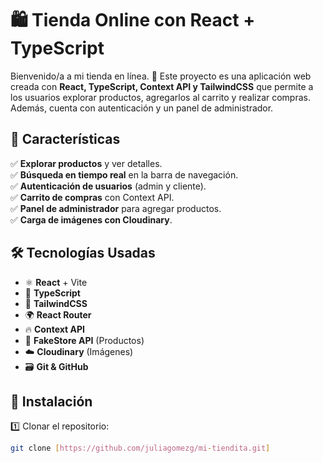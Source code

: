 # 🛍️ Tienda Online con React + TypeScript

Bienvenido/a a mi tienda en línea. 🚀 Este proyecto es una aplicación web creada con **React, TypeScript, Context API y TailwindCSS** que permite a los usuarios explorar productos, agregarlos al carrito y realizar compras. Además, cuenta con autenticación y un panel de administrador.

## 🌟 Características  
✅ **Explorar productos** y ver detalles.  
✅ **Búsqueda en tiempo real** en la barra de navegación.  
✅ **Autenticación de usuarios** (admin y cliente).  
✅ **Carrito de compras** con Context API.  
✅ **Panel de administrador** para agregar productos.  
✅ **Carga de imágenes con Cloudinary**.  


## 🛠️ Tecnologías Usadas  
- ⚛️ **React** + Vite  
- 📜 **TypeScript**  
- 🎨 **TailwindCSS**  
- 🌍 **React Router**  
- 🔥 **Context API**  
- 🛒 **FakeStore API** (Productos)  
- ☁️ **Cloudinary** (Imágenes)  
- 🗃 **Git & GitHub**  

## 🚀 Instalación  
1️⃣ Clonar el repositorio:  
```bash
git clone [https://github.com/juliagomezg/mi-tiendita.git]
